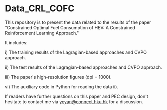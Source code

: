 # Data_CRL_COFC

This repository is to present the data related to the results of the paper
"Constrained Optimal Fuel Consumption of HEV: A Constrained Reinforcement Learning Approach."

It includes:

i)  The training results of the Lagragian-based approaches and CVPO approach.

ii) The test results of the Lagragian-based approaches and CVPO approach.

iii) The paper's high-resolution figures (dpi = 1000).

vi) The auxiliary code in Python for reading the data ii).

If readers have further questions on this paper and PEC design,
don't hesitate to contact me via ycyan@connect.hku.hk for a discussion.
